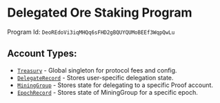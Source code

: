 # Delegated Ore Staking Program

Program Id: `DeoREdoVi3iqMHQq6sFHD2gBQUYQUMoBEEf3WqpQwLu`

## Account Types:

- [`Treasury`](programs/ore_delegation/src/state/treasury.rs) - Global singleton for protocol fees and config.
- [`DelegateRecord`](programs/ore_delegation/src/state/delegate_record.rs) - Stores user-specific delegation state.
- [`MiningGroup`](programs/ore_delegation/src/state/mining_group.rs) - Stores state for delegating to a specific Proof account.
- [`EpochRecord`](programs/ore_delegation/src/state/epoch_record.rs) - Stores state of MiningGroup for a specific epoch.
